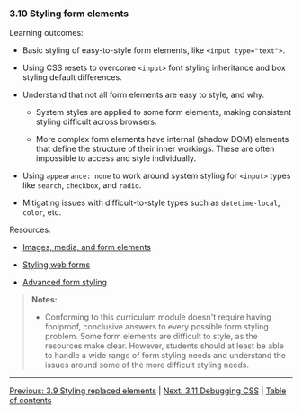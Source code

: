 ### 3.10 Styling form elements

Learning outcomes:

- Basic styling of easy-to-style form elements, like `<input type="text">`.

- Using CSS resets to overcome `<input>` font styling inheritance and box styling default differences.

- Understand that not all form elements are easy to style, and why.

  - System styles are applied to some form elements, making consistent styling difficult across browsers.

  - More complex form elements have internal (shadow DOM) elements that define the structure of their inner workings. These are often impossible to access and style individually.

- Using `appearance: none` to work around system styling for `<input>` types like `search`, `checkbox`, and `radio`.

- Mitigating issues with difficult-to-style types such as `datetime-local`, `color`, etc.

Resources:

- [Images, media, and form elements](https://developer.mozilla.org/docs/Learn/CSS/Building_blocks/Images_media_form_elements)

- [Styling web forms](https://developer.mozilla.org/docs/Learn/Forms/Styling_web_forms)

- [Advanced form styling](https://developer.mozilla.org/docs/Learn/Forms/Advanced_form_styling)

> **Notes:**
>
> - Conforming to this curriculum module doesn't require having foolproof, conclusive answers to every possible form styling problem. Some form elements are difficult to style, as the resources make clear. However, students should at least be able to handle a wide range of form styling needs and understand the issues around some of the more difficult styling needs.

---

[Previous: 3.9 Styling replaced elements](/curriculum/2-core/2-styling/3-09-styling-replaced-elements.md) | [Next: 3.11 Debugging CSS](/curriculum/2-core/2-styling/3-11-debugging-css.md) | [Table of contents](/TOC.md)